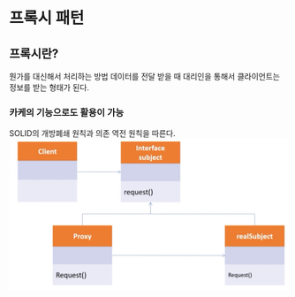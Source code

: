 # 프록시 패턴

## 프록시란? 
뭔가를 대신해서 처리하는 방법
데이터를 전달 받을 때 대리인을 통해서 클라이언트는 정보를 받는 형태가 된다.

### 카케의 기능으로도 활용이 가능
SOLID의 개방폐쇄 원칙과 의존 역전 원칙을 따른다.
![img.png](img.png)